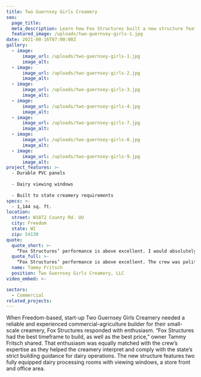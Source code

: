 ```yaml
---
title: Two Guernsey Girls Creamery
seo:
  page_title:
  meta_description: Learn how Fox Structures built a new structure featuring two fully equipped dairy processing rooms with viewing windows, a storefront, and an office area.
  featured_image: /uploads/two-guernsey-girls-1.jpg
date: 2021-08-16T07:00:00Z
gallery: 
  - image: 
      image_url: /uploads/two-guernsey-girls-1.jpg
      image_alt:
  - image: 
      image_url: /uploads/two-guernsey-girls-2.jpg
      image_alt:
  - image: 
      image_url: /uploads/two-guernsey-girls-3.jpg
      image_alt:
  - image: 
      image_url: /uploads/two-guernsey-girls-4.jpg
      image_alt:
  - image: 
      image_url: /uploads/two-guernsey-girls-7.jpg
      image_alt:
  - image: 
      image_url: /uploads/two-guernsey-girls-8.jpg
      image_alt:
  - image: 
      image_url: /uploads/two-guernsey-girls-9.jpg
      image_alt:
project_features: >-
  - Durable PVC panels
  
  - Dairy viewing windows
  
  - Built to state creamery requirements
specs: >-
  - 1,144 sq. ft.
location:
  street: W1872 County Rd. UU
  city: Freedom
  state: WI
  zip: 54130
quote:
  quote_short: >-
    “Fox Structures’ performance is above excellent. I would absolutely recommend Fox Structures to anyone. From start to finish, our project went very smoothly.”
  quote_full: >-
    “Fox Structures’ performance is above excellent. The crew was polite and courteous when I had a question or minor change to the building plan. Our property was always clean at the end of the day, and there was never garbage or excess materials lying around. The communication throughout the project was second-to-none. I would absolutely recommend Fox Structures to anyone. From start to finish, our project went very smoothly.”
  name: Tammy Fritsch
  position: Two Guernsey Girls Creamery, LLC
video_embed: >-

sectors:
  - Commercial
related_projects: 
---
```


When Freedom-based, start-up Two Guernsey Girls Creamery needed a reliable and experienced commercial-agriculture builder for their small-scale creamery, Fox Structures responded with enthusiasm. “Fox Structures had the best timeframe to build, as well as the best price,” owner Tammy Fritsch shared. That enthusiasm was equally matched with the crew’s expertise as they helped the creamery interpret and comply with the state’s strict building guidance for dairy operations. The new structure features two fully equipped dairy processing rooms with viewing windows, a store front and office area.
